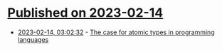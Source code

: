 # [Published on 2023-02-14](index.md)

* [2023-02-14, 03:02:32](https://lobste.rs/s/sl3swk/case_for_atomic_types_programming) - [The case for atomic types in programming languages](https://utcc.utoronto.ca/~cks/space/blog/programming/CaseForAtomicTypes)
